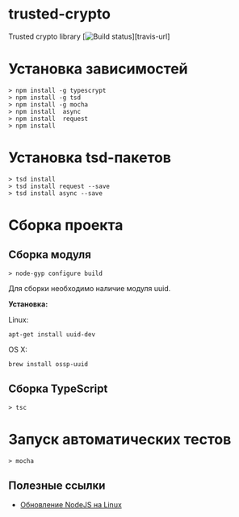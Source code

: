 # trusted-crypto
Trusted crypto library [![Build status][travis-image]][travis-url]

# Установка зависимостей

```
> npm install -g typescrypt
> npm install -g tsd
> npm install -g mocha
> npm install  async
> npm install  request
> npm install
```
# Установка tsd-пакетов

```
> tsd install
> tsd install request --save
> tsd install async --save
```

# Сборка проекта

## Сборка модуля

```
> node-gyp configure build
```

Для сборки необходимо наличие модуля uuid.

__Установка:__

Linux:
```
apt-get install uuid-dev
```
OS X:
```
brew install ossp-uuid
```


## Сборка TypeScript

```
> tsc
```

# Запуск автоматических тестов

```
> mocha
```

## Полезные ссылки

- [Обновление NodeJS на Linux](https://davidwalsh.name/upgrade-nodejs)

[travis-image]: https://travis-ci.org/algv/trusted-crypto.svg?branch=master
